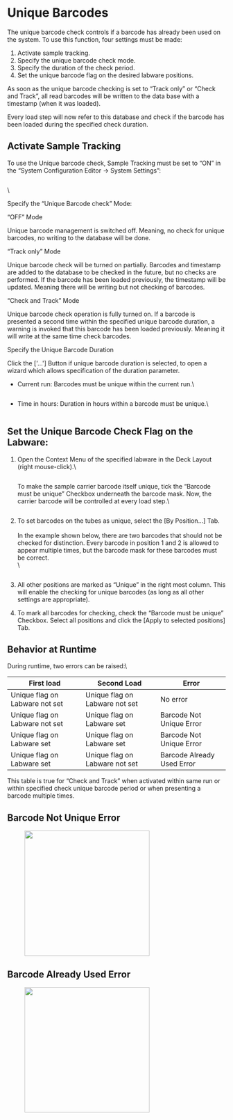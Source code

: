 # Unique Barcodes

The unique barcode check controls if a barcode has already been used on the system. To use this function, four settings must be made:

1. Activate sample tracking.
2. Specify the unique barcode check mode.
3. Specify the duration of the check period.
4. Set the unique barcode flag on the desired labware positions.

As soon as the unique barcode checking is set to “Track only” or “Check and Track”, all read barcodes will be written to the data base with a timestamp (when it was loaded).

Every load step will now refer to this database and check if the barcode has been loaded during the specified check duration.



## Activate Sample Tracking

To use the Unique barcode check, Sample Tracking must be set to “ON” in the “System Configuration Editor -> System Settings”:

<figure><img src="../../.gitbook/assets/image (28) (1) (1).png" alt=""><figcaption></figcaption></figure>

\


Specify the “Unique Barcode check” Mode:

“OFF” Mode

Unique barcode management is switched off. Meaning, no check for unique barcodes, no writing to the database will be done.

“Track only” Mode

Unique barcode check will be turned on partially. Barcodes and timestamp are added to the database to be checked in the future, but no checks are performed. If the barcode has been loaded previously, the timestamp will be updated. Meaning there will be writing but not checking of barcodes.

“Check and Track” Mode

Unique barcode check operation is fully turned on. If a barcode is presented a second time within the specified unique barcode duration, a warning is invoked that this barcode has been loaded previously. Meaning it will write at the same time check barcodes.

Specify the Unique Barcode Duration

Click the \['...'] Button if unique barcode duration is selected, to open a wizard which allows specification of the duration parameter.

*   Current run: Barcodes must be unique within the current run.\


    <figure><img src="../../.gitbook/assets/image (29) (1) (1).png" alt=""><figcaption></figcaption></figure>
*   Time in hours: Duration in hours within a barcode must be unique.\


    <figure><img src="../../.gitbook/assets/image (30) (1) (1).png" alt=""><figcaption></figcaption></figure>

## Set the Unique Barcode Check Flag on the Labware:

1.  Open the Context Menu of the specified labware in the Deck Layout (right mouse-click).\


    <figure><img src="../../.gitbook/assets/image (31) (1) (1).png" alt=""><figcaption></figcaption></figure>

    To make the sample carrier barcode itself unique, tick the “Barcode must be unique” Checkbox underneath the barcode mask. Now, the carrier barcode will be controlled at every load step.\


    <figure><img src="../../.gitbook/assets/image (32) (1) (1).png" alt=""><figcaption></figcaption></figure>
2.  To set barcodes on the tubes as unique, select the \[By Position…] Tab.\
    \
    In the example shown below, there are two barcodes that should not be checked for distinction. Every barcode in position 1 and 2 is allowed to appear multiple times, but the barcode mask for these barcodes must be correct.\
    \


    <figure><img src="../../.gitbook/assets/image (33) (1) (1).png" alt=""><figcaption></figcaption></figure>
3. All other positions are marked as “Unique” in the right most column. This will enable the checking for unique barcodes (as long as all other settings are appropriate).
4. To mark all barcodes for checking, check the “Barcode must be unique” Checkbox. Select all positions and click the \[Apply to selected positions] Tab.

## Behavior at Runtime

During runtime, two errors can be raised:\


| First load                     | Second Load                    | Error                      |
| ------------------------------ | ------------------------------ | -------------------------- |
| Unique flag on Labware not set | Unique flag on Labware not set | No error                   |
| Unique flag on Labware not set | Unique flag on Labware set     | Barcode Not Unique Error   |
| Unique flag on Labware set     | Unique flag on Labware set     | Barcode Not Unique Error   |
| Unique flag on Labware set     | Unique flag on Labware not set | Barcode Already Used Error |

This table is true for “Check and Track” when activated within same run or within specified check unique barcode period or when presenting a barcode multiple times.

## Barcode Not Unique Error

<figure><img src="../../.gitbook/assets/image (34) (1) (1).png" alt="" width="288"><figcaption></figcaption></figure>

## Barcode Already Used Error

<figure><img src="../../.gitbook/assets/image (35) (1) (1).png" alt="" width="288"><figcaption></figcaption></figure>
